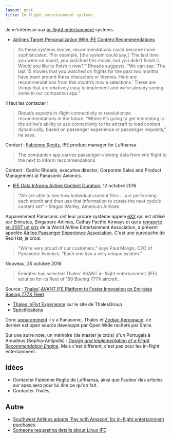 ```yaml
---
layout: post
title: In-flight entertainment systems
---
```


Je m'intéresse aux [in-flight entertainment](https://en.wikipedia.org/wiki/In-flight_entertainment) systems.

- [Airlines Target Personalization With IFE Content Recommendations](http://apex.aero/2016/10/10/airlines-target-personalization-ife-content-recommendations)

> As these systems evolve, recommendations could become more sophisticated. “For example, [the system could say,] ‘The last time you were on board, you watched this movie, but you didn’t finish it. Would you like to finish it now?’” Rhoads suggests. “We can say: ‘The last 15 movies that you watched on flights for the past two months have been around these characters or themes. Here are recommendations from this month’s movie selections.’ These are things that are relatively easy to implement and we’re already seeing some in our companion app.”

Il faut les contacter !

> Rhoads expects in-flight connectivity to revolutionize recommendations in the future. “Where it’s going to get interesting is the airline’s ability to use connectivity to the aircraft to load content dynamically, based on passenger experience or passenger requests,” he says.

Contact : [Fabienne Regitz](http://apex.aero/fabienneregitz), IFE product manager for Lufthansa.

> The companion app carries passenger-viewing data from one flight to the next to inform recommendations.

Contact : Cedric Rhoads, executive director, Corporate Sales and Product Management at Panasonic Avionics.

- [IFE Data Informs Airline Content Curation](http://apex.aero/2016/10/12/ife-data-airline-content-curation), 12 octobre 2016

> “We are able to see how individual content files … are performing each month and then use that information to curate the next cycle’s content set” – Megan Worley, American Airlines

Apparemment Panasonic ont leur propre système appelé [eX2](https://www.panasonic.aero/inflight-systems/x-series/) qui est utilisé par Emirates, Singapore Airlines, Cathay Pacific Airways et qui a [remporté en 2007 un prix](https://www.linux.com/news/linux-based-airline-seat-back-entertainment-system-winner) de la World Airline Entertainment Association, à présent appelée [Airline Passenger Experience Association](http://apex.aero). C'est une surcouche de Red Hat, je crois.

> "We're very proud of our customers," says Paul Margis, CEO of Panasonic Avionics. "Each one has a very unique system."

Nouveau, 25 octobre 2016

> Emirates has selected Thales’ AVANT in-flight entertainment (IFE) solution for its fleet of 150 Boeing 777X aircraft.

Source : [Thales’ AVANT IFE Platform to Foster Innovation on Emirates Boeing 777X Fleet](http://apex.aero/2016/10/25/thales-avant-ife-innovation-emirates-boeing-777x-fleet)

- [Thales InFlyt Experience](https://www.thalesgroup.com/en/global/activities/aerospace/thales-inflyt-experience) sur le site de ThalesGroup
- [Spécifications](https://www.thalesgroup.com/sites/default/files/asset/document/topseriesavant-newformat.pdf)

Donc [apparemment](https://www.runwaygirlnetwork.com/2014/04/30/thales-is-on-the-march-in-hotly-competitive-ifec-market/) il y a Panasonic, Thales et [Zodiac Aerospace](http://ingenierie.openwide.fr/References/Cas-clients/Zodiac-Aerospace-Developpement-du-premier-IFE-In-Flight-Entertainment-Open-Source), ce dernier est open source développé par Open Wide racheté par Smile.

Sur une autre note, un mémoire (de master je crois) d'un Portugais à Amadeus (Sophia-Antipolis) : [*Design and Implementation of a Flight Recommendation Engine*](https://www.lume.ufrgs.br/bitstream/handle/10183/101193/000931914.pdf?sequence=1). Mais c'est différent, c'est pas pour les in-flight entertainment.

## Idées

- Contacter Fabienne Regitz de Lufthansa, ainsi que l'auteur des articles sur apex.aero pour lui dire ce qu'on fait.
- Contacter Thalès.

## Autre

- [Southwest Airlines adopts ‘Pay with Amazon’ for in-flight entertainment purchases](http://www.geekwire.com/2016/pay-with-amazon-southwest-airlines/)
- [Someone requesting details about Linux IFE](http://www.tomshardware.com/forum/id-2416612/inflight-entertainment-system.html)
